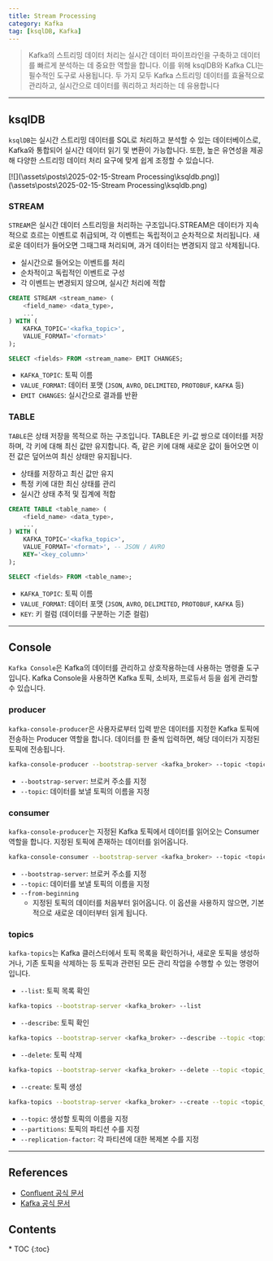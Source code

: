 ```yaml
---
title: Stream Processing
category: Kafka
tag: [ksqlDB, Kafka]
---
```


> Kafka의 스트리밍 데이터 처리는 실시간 데이터 파이프라인을 구축하고 데이터를 빠르게 분석하는 데 중요한 역할을 합니다. 이를 위해 ksqlDB와 Kafka CLI는 필수적인 도구로 사용됩니다. 두 가지 모두 Kafka 스트리밍 데이터를 효율적으로 관리하고, 실시간으로 데이터를 쿼리하고 처리하는 데 유용합니다

---

## ksqlDB
`ksqlDB`는 실시간 스트리밍 데이터를 SQL로 처리하고 분석할 수 있는 데이터베이스로, Kafka와 통합되어 실시간 데이터 읽기 및 변환이 가능합니다. 또한, 높은 유연성을 제공해 다양한 스트리밍 데이터 처리 요구에 맞게 쉽게 조정할 수 있습니다.

[![](\assets\posts\2025-02-15-Stream Processing\ksqldb.png)](\assets\posts\2025-02-15-Stream Processing\ksqldb.png)

### STREAM
`STREAM`은 실시간 데이터 스트리밍을 처리하는 구조입니다.STREAM은 데이터가 지속적으로 흐르는 이벤트로 취급되며, 각 이벤트는 독립적이고 순차적으로 처리됩니다. 새로운 데이터가 들어오면 그때그때 처리되며, 과거 데이터는 변경되지 않고 삭제됩니다.

- 실시간으로 들어오는 이벤트를 처리
- 순차적이고 독립적인 이벤트로 구성
- 각 이벤트는 변경되지 않으며, 실시간 처리에 적합

```sql
CREATE STREAM <stream_name> (
    <field_name> <data_type>,
    ...
) WITH (
    KAFKA_TOPIC='<kafka_topic>',
    VALUE_FORMAT='<format>'
);

SELECT <fields> FROM <stream_name> EMIT CHANGES;
```

- `KAFKA_TOPIC`: 토픽 이름
- `VALUE_FORMAT`: 데이터 포맷 (`JSON`, `AVRO`, `DELIMITED`, `PROTOBUF`, `KAFKA` 등)
- `EMIT CHANGES`: 실시간으로 결과를 반환

### TABLE
`TABLE`은 상태 저장을 목적으로 하는 구조입니다. TABLE은 키-값 쌍으로 데이터를 저장하며, 각 키에 대해 최신 값만 유지합니다. 즉, 같은 키에 대해 새로운 값이 들어오면 이전 값은 덮어쓰여 최신 상태만 유지됩니다. 

- 상태를 저장하고 최신 값만 유지
- 특정 키에 대한 최신 상태를 관리
- 실시간 상태 추적 및 집계에 적합

```sql
CREATE TABLE <table_name> (
    <field_name> <data_type>,
    ...
) WITH (
    KAFKA_TOPIC='<kafka_topic>',
    VALUE_FORMAT='<format>', -- JSON / AVRO
    KEY='<key_column>'
);

SELECT <fields> FROM <table_name>;
```

- `KAFKA_TOPIC`: 토픽 이름
- `VALUE_FORMAT`: 데이터 포맷 (`JSON`, `AVRO`, `DELIMITED`, `PROTOBUF`, `KAFKA` 등)
- `KEY`: 키 컬럼 (데이터를 구분하는 기준 컬럼)

---

## Console
`Kafka Console`은 Kafka의 데이터를 관리하고 상호작용하는데 사용하는 명령줄 도구입니다. Kafka Console을 사용하면 Kafka 토픽, 소비자, 프로듀서 등을 쉽게 관리할 수 있습니다. 

### producer
`kafka-console-producer`은 사용자로부터 입력 받은 데이터를 지정한 Kafka 토픽에 전송하는 Producer 역할을 합니다. 데이터를 한 줄씩 입력하면, 해당 데이터가 지정된 토픽에 전송됩니다.

```bash
kafka-console-producer --bootstrap-server <kafka_broker> --topic <topic_name>
```

- `--bootstrap-server`: 브로커 주소를 지정
- `--topic`: 데이터를 보낼 토픽의 이름을 지정

### consumer
`kafka-console-producer`는 지정된 Kafka 토픽에서 데이터를 읽어오는 Consumer 역할을 합니다. 지정된 토픽에 존재하는 데이터를 읽어옵니다.

```bash
kafka-console-consumer --bootstrap-server <kafka_broker> --topic <topic_name> --from-beginning
```

- `--bootstrap-server`: 브로커 주소를 지정
- `--topic`: 데이터를 보낼 토픽의 이름을 지정
- `--from-beginning`
  - 지정된 토픽의 데이터를 처음부터 읽어옵니다. 이 옵션을 사용하지 않으면, 기본적으로 새로운 데이터부터 읽게 됩니다.

### topics
`kafka-topics`는 Kafka 클러스터에서 토픽 목록을 확인하거나, 새로운 토픽을 생성하거나, 기존 토픽을 삭제하는 등 토픽과 관련된 모든 관리 작업을 수행할 수 있는 명령어입니다.

- `--list`: 토픽 목록 확인
```bash
kafka-topics --bootstrap-server <kafka_broker> --list
```
- `--describe`: 토픽 확인
```bash
kafka-topics --bootstrap-server <kafka_broker> --describe --topic <topic_name>
```
- `--delete`: 토픽 삭제
```bash
kafka-topics --bootstrap-server <kafka_broker> --delete --topic <topic_name>
```
- `--create`: 토픽 생성
```bash
kafka-topics --bootstrap-server <kafka_broker> --create --topic <topic_name> --partitions <num_partitons> --replication-factor <replication_factor>
```
  - `--topic`: 생성할 토픽의 이름을 지정
  - `--partitions`: 토픽의 파티션 수를 지정
  - `--replication-factor`: 각 파티션에 대한 복제본 수를 지정

---

## References
- [Confluent 공식 문서](https://docs.confluent.io/)
- [Kafka 공식 문서](https://kafka.apache.org/documentation/)

<nav class="post-toc" markdown="1">
  <h2>Contents</h2>
* TOC
{:toc}
</nav>
